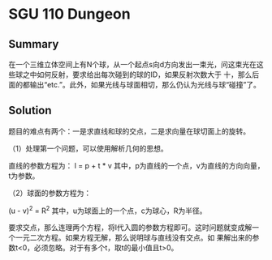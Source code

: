 # SGU 110 Dungeon

## Summary

在一个三维立体空间上有N个球，从一个起点s向d方向发出一束光，问这束光在这些球之中如何反射，要求给出每次碰到的球的ID，如果反射次数大于 十，那么后面的都输出“etc.”。此外，如果光线与球面相切，那么仍认为光线与球“碰撞”了。

## Solution

题目的难点有两个：一是求直线和球的交点，二是求向量在球切面上的旋转。

（1）处理第一个问题，可以使用解析几何的思想。

直线的参数方程为：
l = p + t * v
其中，p为直线的一个点，v为直线的方向向量，t为参数。

（2）球面的参数方程为：

(u - v)<sup>2</sup> = R<sup>2</sup>
其中，u为球面上的一个点，c为球心，R为半径。

要求交点，那么连理两个方程，将l代入圆的参数方程即可。这时问题就变成解一个一元二次方程。如果方程无解，那么说明球与直线没有交点。如
果解出来的参数t&lt;0，必须忽略。对于有多个t，取t的最小值且t&gt;0。
